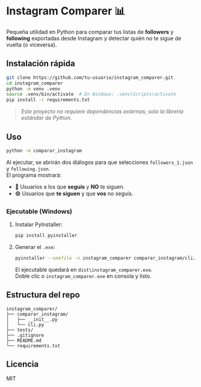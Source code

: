 # Instagram Comparer 📊

Pequeña utilidad en Python para comparar tus listas de **followers** y **following** exportadas desde Instagram y detectar quién no te sigue de vuelta (o viceversa).

## Instalación rápida

```bash
git clone https://github.com/tu-usuario/instagram_comparer.git
cd instagram_comparer
python -m venv .venv
source .venv/bin/activate  # En Windows: .venv\Scripts\activate
pip install -r requirements.txt
```

> *Este proyecto no requiere dependencias externas; solo la librería estándar de Python.*

## Uso

```bash
python -m comparar_instagram
```

Al ejecutar, se abrirán dos diálogos para que selecciones `followers_1.json` y `following.json`.  
El programa mostrará:

- 🔴 Usuarios a los que **seguís** y **NO** te siguen.
- 🟢 Usuarios que **te siguen** y que **vos** no seguís.

### Ejecutable (Windows)

1. Instalar PyInstaller:

    ```bash
    pip install pyinstaller
    ```

2. Generar el `.exe`:

    ```bash
    pyinstaller --onefile -n instagram_comparer comparar_instagram/cli.py
    ```

   El ejecutable quedará en `dist\instagram_comparer.exe`.  
   Doble clic o `instagram_comparer.exe` en consola y listo.

## Estructura del repo

```
instagram_comparer/
├── comparar_instagram/
│   ├── __init__.py
│   └── cli.py
├── tests/
├── .gitignore
├── README.md
└── requirements.txt
```

## Licencia
MIT
